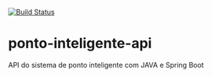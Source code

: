 [![Build Status](https://travis-ci.org/Tigum/ponto-inteligente-api.svg?branch=master)](https://travis-ci.org/Tigum/ponto-inteligente-api)

# ponto-inteligente-api
API do sistema de ponto inteligente com JAVA e Spring Boot
